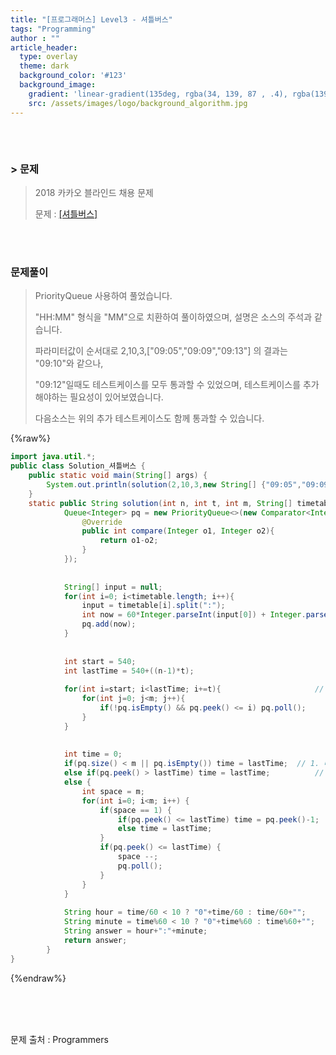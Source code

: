 ```yaml
---
title: "[프로그래머스] Level3 - 셔틀버스"
tags: "Programming"
author : ""
article_header:
  type: overlay
  theme: dark
  background_color: '#123'
  background_image:
    gradient: 'linear-gradient(135deg, rgba(34, 139, 87 , .4), rgba(139, 34, 139, .4))'
    src: /assets/images/logo/background_algorithm.jpg
---
```






###### <br/>

### > 문제

> 2018 카카오 블라인드 채용 문제
>
> 문제 : [[셔틀버스]](https://programmers.co.kr/learn/courses/30/lessons/17678)

<br>

<br>



### 문제풀이

> PriorityQueue 사용하여 풀었습니다.
>
> "HH:MM" 형식을 "MM"으로 치환하여 풀이하였으며, 설명은 소스의 주석과 같습니다.
>
> 파라미터값이 순서대로 2,10,3,["09:05","09:09","09:13"] 의 결과는 "09:10"와 같으나,
>
> "09:12"일때도 테스트케이스를 모두 통과할 수 있었으며, 테스트케이스를 추가해야하는 필요성이 있어보였습니다.
>
> 다음소스는 위의 추가 테스트케이스도 함께 통과할 수 있습니다.

{%raw%}

```java
import java.util.*;
public class Solution_셔틀버스 {
	public static void main(String[] args) {
		System.out.println(solution(2,10,3,new String[] {"09:05","09:09","09:13"}));
	}
	static public String solution(int n, int t, int m, String[] timetable) {
	        Queue<Integer> pq = new PriorityQueue<>(new Comparator<Integer>(){
	            @Override
	            public int compare(Integer o1, Integer o2){
	                return o1-o2;
	            }
	        });
	        
	        
	        String[] input = null;
	        for(int i=0; i<timetable.length; i++){
	            input = timetable[i].split(":");
	            int now = 60*Integer.parseInt(input[0]) + Integer.parseInt(input[1]);	// 시간:분 => 분으로 치환
	            pq.add(now);															// 짧은 시간 오름차순으로 저장
	        }
	        
	        
	        int start = 540;															// 9시 => 540분 치환
	        int lastTime = 540+((n-1)*t);									// 마지막 셔틀버스 도착 시간
	        
	        for(int i=start; i<lastTime; i+=t){						// 마지막 이전까지 셔틀버스로 
	            for(int j=0; j<m; j++){										// 출발할 수 있는 크루 삭제
	                if(!pq.isEmpty() && pq.peek() <= i) pq.poll();
	            }
	        }
	        
	        
	        int time = 0;
	        if(pq.size() < m || pq.isEmpty()) time = lastTime;	// 1. 마지막 셔틀버스에 자리가 비었거나, 크루가 없을 때
	        else if(pq.peek() > lastTime) time = lastTime;			// 2. 도착시간이 마지막 셔틀버스 도착시간보다 늦을 때
	        else {																		// 이때, 남은 크루인원은 정원보다 같거나 많다
	        	int space = m;													// 3. 크루와 도착시간 경쟁해야 할 때 
	        	for(int i=0; i<m; i++) {
	        		if(space == 1) {
	        			if(pq.peek() <= lastTime) time = pq.peek()-1;
	        			else time = lastTime;
	        		}
		        	if(pq.peek() <= lastTime) {
		        		space --;
		        		pq.poll();
		        	}
		        }
	        }
	        
	        String hour = time/60 < 10 ? "0"+time/60 : time/60+"";
	        String minute = time%60 < 10 ? "0"+time%60 : time%60+"";
	        String answer = hour+":"+minute;
	        return answer;
	    }
}

```

{%endraw%}

<br/>

<br/>

<br/>

문제 출처 : Programmers

<br/>

<br/>

<br/>